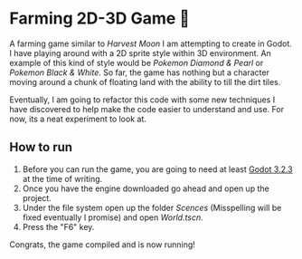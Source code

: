 # Farming 2D-3D Game :seedling:

A farming game similar to *Harvest Moon* I am attempting to create in Godot. I have playing around with a 2D sprite style within 3D environment.
An example of this kind of style would be *Pokemon Diamond & Pearl* or *Pokemon Black & White*.
So far, the game has nothing but a character moving around a chunk of floating land with the ability to till the dirt tiles.

Eventually, I am going to refactor this code with some new techniques I have discovered to help make the code easier to understand and use.
For now, its a neat experiment to look at.

## How to run

1. Before you can run the game, you are going to need at least [Godot 3.2.3](https://godotengine.org/download/windows) at the time of writing.
2. Once you have the engine downloaded go ahead and open up the project.
3. Under the file system open up the folder *Scences* (Misspelling will be fixed eventually I promise) and open *World.tscn*.
4. Press the "F6" key.

Congrats, the game compiled and is now running!
